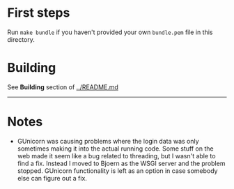
# First steps

Run `make bundle` if you haven't provided your own `bundle.pem` file in this directory.

# Building

See **Building** section of [../README.md](../README.md)


---

# Notes

 - GUnicorn was causing problems where the login data was only sometimes making it into the actual
   running code. Some stuff on the web made it seem like a bug related to threading, but I wasn't able
   to find a fix. Instead I moved to Bjoern as the WSGI server and the problem stopped.
   GUnicorn functionality is left as an option in case somebody else can figure out a fix.
